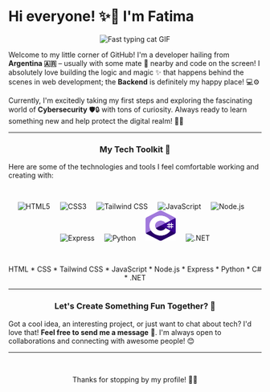 # Hi everyone! ✨👋 I'm **Fatima**

<p align="center">
  <img src="https://media.giphy.com/media/o0vwzuFwCGAFO/giphy.gif" width="300" alt="Fast typing cat GIF"/>
</p>

Welcome to my little corner of GitHub! I'm a developer hailing from **Argentina 🇦🇷** – usually with some mate 🧉 nearby and code on the screen! I absolutely love building the logic and magic ✨ that happens behind the scenes in web development; the **Backend** is definitely my happy place! 💻⚙️

Currently, I'm excitedly taking my first steps and exploring the fascinating world of **Cybersecurity** 🛡️🔒 with tons of curiosity. Always ready to learn something new and help protect the digital realm! 🦸‍♀️

---

### <p align="center">My Tech Toolkit 💖</p>

Here are some of the technologies and tools I feel comfortable working and creating with:

<br>

<p align="center">
  <img src="https://cdn.simpleicons.org/html5/E34F26" alt="HTML5" width="60" height="60"/>&nbsp&nbsp&nbsp&nbsp
  <img src="https://cdn.simpleicons.org/css3/1572B6" alt="CSS3" width="60" height="60"/>&nbsp&nbsp&nbsp&nbsp
  <img src="https://cdn.simpleicons.org/tailwindcss/06B6D4" alt="Tailwind CSS" width="60" height="60"/>&nbsp&nbsp&nbsp&nbsp  
  <img src="https://cdn.simpleicons.org/javascript/F7DF1E" alt="JavaScript" width="60" height="60"/>&nbsp&nbsp&nbsp&nbsp  
  <img src="https://cdn.simpleicons.org/nodedotjs/339933" alt="Node.js" width="60" height="60"/>&nbsp&nbsp&nbsp&nbsp  
  <img src="https://cdn.simpleicons.org/express/000000" alt="Express" width="60" height="60"/>&nbsp&nbsp&nbsp&nbsp  
  <img src="https://cdn.simpleicons.org/python/3776AB" alt="Python" width="60" height="60"/>&nbsp&nbsp&nbsp&nbsp  
  <img src="./csharp-logo.PNG" alt="C#" width="60" height="60"/>&nbsp&nbsp&nbsp&nbsp  
  <img src="https://cdn.simpleicons.org/dotnet/512BD4" alt=".NET" width="60" height="60"/>  
</p>
<br>
<p align="center">
   HTML * CSS * Tailwind CSS * JavaScript * Node.js * Express * Python * C# * .NET 
</p>

---

### <p align="center">Let's Create Something Fun Together? 🚀</p>

Got a cool idea, an interesting project, or just want to chat about tech? I'd love that! **Feel free to send me a message** 💌. I'm always open to collaborations and connecting with awesome people! 😊

---


<br>

<p align="center">Thanks for stopping by my profile! 🌸💖</p>

